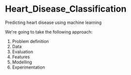 # Heart_Disease_Classification
Predicting heart disease using machine learning

We're going to take the following approach:
1. Problem definition
2. Data
3. Evaluation
4. Features
5. Modelling
6. Experimentation

